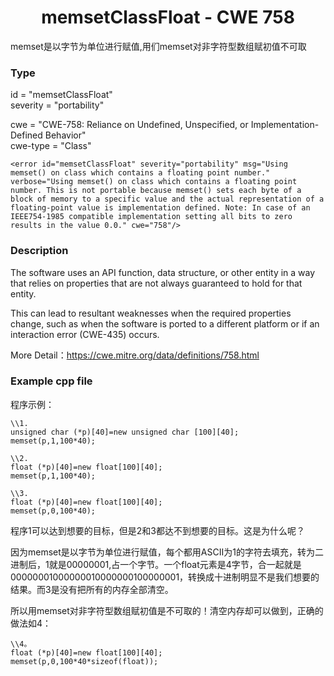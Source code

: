 # <center> memsetClassFloat - CWE 758

memset是以字节为单位进行赋值,用们memset对非字符型数组赋初值不可取

### Type

id = "memsetClassFloat"  
severity = "portability"

cwe = "CWE-758: Reliance on Undefined, Unspecified, or Implementation-Defined Behavior"  
cwe-type = "Class"

    <error id="memsetClassFloat" severity="portability" msg="Using memset() on class which contains a floating point number." verbose="Using memset() on class which contains a floating point number. This is not portable because memset() sets each byte of a block of memory to a specific value and the actual representation of a floating-point value is implementation defined. Note: In case of an IEEE754-1985 compatible implementation setting all bits to zero results in the value 0.0." cwe="758"/>


### Description

The software uses an API function, data structure, or other entity in a way that relies on properties that are not always guaranteed to hold for that entity.

This can lead to resultant weaknesses when the required properties change, such as when the software is ported to a different platform or if an interaction error (CWE-435) occurs.

More Detail：https://cwe.mitre.org/data/definitions/758.html  



### Example cpp file
程序示例：

	\\1.
	unsigned char (*p)[40]=new unsigned char [100][40];
	memset(p,1,100*40);
	
	\\2.
	float (*p)[40]=new float[100][40];
	memset(p,1,100*40);
	
	\\3.
	float (*p)[40]=new float[100][40];
	memset(p,0,100*40);

程序1可以达到想要的目标，但是2和3都达不到想要的目标。这是为什么呢？

因为memset是以字节为单位进行赋值，每个都用ASCII为1的字符去填充，转为二进制后，1就是00000001,占一个字节。一个float元素是4字节，合一起就是00000001000000010000000100000001，转换成十进制明显不是我们想要的结果。而3是没有把所有的内存全部清空。

所以用memset对非字符型数组赋初值是不可取的！清空内存却可以做到，正确的做法如4：

	\\4。
	float (*p)[40]=new float[100][40];
	memset(p,0,100*40*sizeof(float));